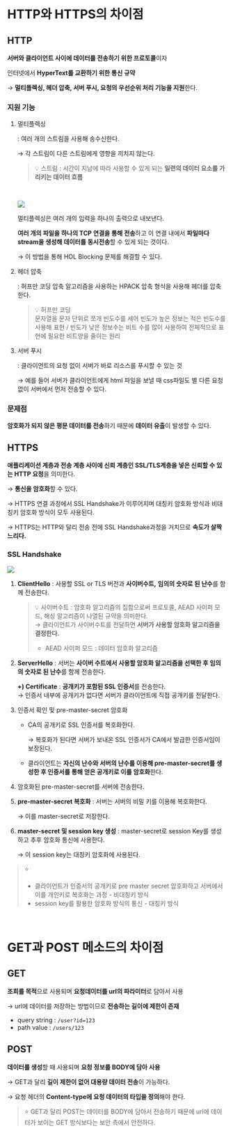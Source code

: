 # HTTP와 HTTPS의 차이점

## HTTP

**서버와 클라이언트 사이에 데이터를 전송하기 위한 프로토콜**이자 

인터넷에서 **HyperText를 교환하기 위한 통신 규약**

→ **멀티플렉싱, 헤더 압축, 서버 푸시, 요청의 우선순위 처리 기능을 지원**한다.

### 지원 기능

1. 멀티플렉싱 
    
    : 여러 개의 스트림을 사용해 송수신한다.
    
    → 각 스트림이 다른 스트림에게 영향을 끼치지 않는다.
    
    
    > 💡 스트림 : 시간이 지남에 따라 사용할 수 있게 되는 **일련의 데이터 요소를 가리키는 데이터 흐름**

    <br>
    
    ![](https://miro.medium.com/v2/resize:fit:828/format:webp/0*lY05UTuA-dWCXU-q.png)
    
    멀티플렉싱은 여러 개의 입력을 하나의 출력으로 내보낸다.
    
    **여러 개의 파일을 하나의 TCP 연결을 통해 전송**하고 이 연결 내에서 **파일마다 stream을 생성해 데이터를 동시전송**할 수 있게 되는 것이다.
    
    → 이 방법을 통해 HOL Blocking 문제를 해결할 수 있다.
    
2. 헤더 압축
    
    : 허프만 코딩 압축 알고리즘을 사용하는 HPACK 압축 형식을 사용해 헤더를 압축한다.
    
    > 💡 허프만 코딩 <br>
    > 문자열을 문자 단위로 쪼개 빈도수를 세어 빈도가 높은 정보는 적은 빈도수를 사용해 표현 / 빈도가 낮은 정보수는 비트 수를 많이 사용하여 전체적으로 표현에 필요한 비트양을 줄이는 원리
        

1. 서버 푸시
    
    : 클라이언트의 요청 없이 서버가 바로 리소스를 푸시할 수 있는 것
    
    → 예를 들어 서버가 클라이언트에게 html 파일을 보낼 때 css파일도 별 다른 요청 없이 서버에서 먼저 전송할 수 있다.
    

### 문제점

**암호화가 되지 않은 평문 데이터를 전송**하기 때문에 **데이터 유출**이 발생할 수 있다.

## HTTPS

**애플리케이션 계층과 전송 계층 사이에 신뢰 계층인 SSL/TLS계층을 넣은 신뢰할 수 있는 HTTP 요청**을 의미한다.

→ **통신을 암호화**할 수 있다.

→ HTTPS 연결 과정에서 SSL Handshake가 이루어지며 대칭키 암호화 방식과 비대칭키 암호화 방식이 모두 사용된다.

→ HTTPS는 HTTP와 달리 전송 전에 SSL Handshake과정을 거치므로 **속도가 살짝 느리다.**

### SSL Handshake


![](https://img1.daumcdn.net/thumb/R1280x0/?scode=mtistory2&fname=https%3A%2F%2Ft1.daumcdn.net%2Fcfile%2Ftistory%2F990B63335BC96D3020)

1. **ClientHello** : 사용할 SSL or TLS 버전과 **사이버수트,** **임의의 숫자로 된 난수**를 함께 전송한다.
    
    > 💡 사이버수트 :  암호화 알고리즘의 집합으로써 프로토콜, AEAD 사이퍼 모드, 해싱 알고리즘이 나열된 규약을 의미한다. <br>
    → 클라이언트가 사이버수트를 전달하면 **서버가 사용할 암호화 알고리즘을 결정한다.**
    > - AEAD 사이퍼 모드 : 데이터 암호화 알고리즘
    
    

2. **ServerHello** : 서버는 **사이버 수트에서 사용할 암호화 알고리즘을 선택한 후 임의의 숫자로 된 난수**를 함께 전송한다.
    
    **+) Certificate** : **공개키가 포함된 SSL 인증서**를 전송한다. <Br> 
    → 인증서 내부에 공개키가 없다면 서버가 클라이언트에 직접 공개키를 전달한다.
    
3. 인증서 확인 및 pre-master-secret 암호화  
    - CA의 공개키로 SSL 인증서를 복호화한다.
        
        → 복호화가 된다면 서버가 보내온 SSL 인증서가 CA에서 발급한 인증서임이 보장된다.
        
    - 클라이언트는 **자신의 난수와 서버의 난수를 이용해 pre-master-secret를 생성한 후 인증서를 통해 얻은 공개키로 이를 암호화**한다.

4. 암호화된 pre-master-secret를 서버에 전송한다.
5. **pre-master-secret 복호화** : 서버는 서버의 비밀 키를 이용해 복호화한다.
    
    → 이를 master-secret로 저장한다.
    
6.  **master-secret 및 session key 생성** : master-secret로 session Key를 생성하고 추후 암호화 통신에 사용한다.
    
    → 이 session key는 대칭키 암호화에 사용된다.
    


> ⭐
> - 클라이언트가 인증서의 공개키로 pre master secret 암호화하고 서버에서 이를 개인키로 복호화는 과정 - 비대칭키 방식
> - session key를 활용한 암호화 방식의 통신 - 대칭키 방식


<br>

# **GET과 POST 메소드의 차이점**

## GET

**조회를 목적**으로 사용되며 **요청데이터를 url의 파라미터**로 담아서 사용

→ url에 데이터를 저장하는 방법이므로 **전송하는 길이에 제한이 존재**

- query string : `/user?id=123`
- path value : `/users/123`

## POST

**데이터를 생성**할 때 사용되며 **요청 정보를 BODY에 담아 사용**

→ GET과 달리 **길이 제한이 없어 대용량 데이터 전송**이 가능하다.

→ 요청 헤더의 **Content-type에 요청 데이터의 타입을 정의**해야 한다.


> ⭐ GET과 달리 POST는 데이터를 BODY에 담아서 전송하기 때문에 url에 데이터가 보이는 GET 방식보다는 보안 측에서 안전하다.